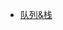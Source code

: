 <!--
 * @Author: your name
 * @Date: 2021-12-22 15:54:19
 * @LastEditTime: 2021-12-22 16:03:51
 * @LastEditors: Please set LastEditors
 * @Description: 打开koroFileHeader查看配置 进行设置: https://github.com/OBKoro1/koro1FileHeader/wiki/%E9%85%8D%E7%BD%AE
 * @FilePath: /stars-doc/docs/algorithm/_sidebar.md
-->
* [队列&栈](queue)